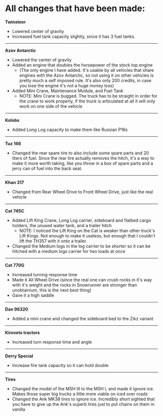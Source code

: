 # All changes that have been made:

**Twinsteer**
* Lowered center of gravity 
* Increased fuel tank capacity slightly, since it has 3 fuel tanks.

-----

**Azov Antarctic** 
* Lowered the center of gravity
* Added an engine that doubles the horsepower of the stock top engine
  * (The only engine I have added. It's usable by all vehicles that share engines with the Azov Antarctic, so not using it on other vehicles is pretty much a self imposed rule. It's also only 200 credits, in case you lose the engine it's not a huge money loss)
* Added Mini Crane, Maintenance Module, and Fuel Tank
  * NOTE: Mini Crane is bugged. The truck has to be straight in order for the crane to work properly, if the truck is articulated at all it will only work on one side of the vehicle

-----

**Kolobs**
* Added Long Log capacity to make them like Russian P16s

-----

**Tuz 166**
* Changed the rear spare tire to also include some spare parts and 20 liters of fuel. Since the rear tire actually removes the hitch, it's a way to make it more worth taking, like you throw in a box of spare parts and a jerry can of fuel into the back seat.

-----

**Khan 317**
* Changed from Rear Wheel Drive to Front Wheel Drive, just like the real vehicle

-----

**Cat 745C**
* Added Lift King Crane, Long Log carrier, sideboard and flatbed cargo holders, the unused water tank, and a trailer hitch
  * NOTE: I noticed the Lift King on the Cat is weaker than other truck's Lift Kings. Not enough to make it useless, but enough that I couldn't lift the TH357 with it onto a trailer.
* Changed the Medium logs in the log carrier to be shorter so it can be hitched with a medium logs carrier for two loads at once

-----

**Cat 770G**
* Increased turning response time
* Made it All Wheel Drive (since the real one can crush rocks in it's way with it's weight and the rocks in Snowrunner are stronger than unobtainium, this is the next best thing)
* Gave it a high saddle

-----

**Dan 96320**
* Added a mini crane and changed the sideboard bed to the Zikz variant

-----

**Kirovets tractors**
* Increased turn response time and angle

-----

**Derry Special**
* Increase fire tank capacity so it can hold double

-----

**Tires**
* Changed the model of the MSH III to the MSH I, and made it ignore ice. Makes those super big trucks a little more viable on iced over roads
* Changed the Ank MK38 tires to ignore ice. Incredibly short sighted that you have to give up the Ank's superb tires just to put chains on them in vanilla

